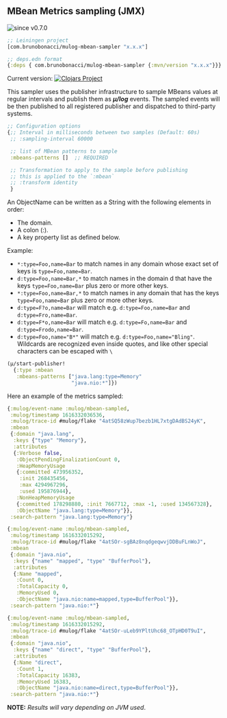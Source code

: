 ## MBean Metrics sampling (JMX)
![since v0.7.0](https://img.shields.io/badge/since-v0.7.0-brightgreen)

``` clojure
;; Leiningen project
[com.brunobonacci/mulog-mbean-sampler "x.x.x"]

;; deps.edn format
{:deps { com.brunobonacci/mulog-mbean-sampler {:mvn/version "x.x.x"}}}
```
Current version: [![Clojars Project](https://img.shields.io/clojars/v/com.brunobonacci/mulog-mbean-sampler.svg)](https://clojars.org/com.brunobonacci/mulog-mbean-sampler)

This sampler uses the publisher infrastructure to sample MBeans values
at regular intervals and publish them as ***μ/log*** events.
The sampled events will be then published to all registered publisher
and dispatched to third-party systems.


``` clojure
;; Configuration options
{;; Interval in milliseconds between two samples (Default: 60s)
 ;; :sampling-interval 60000

 ;; list of MBean patterns to sample
 :mbeans-patterns []  ;; REQUIRED

 ;; Transformation to apply to the sample before publishing
 ;; this is applied to the `:mbean`
 ;; :transform identity
 }
```

An ObjectName can be written as a String with the following elements in order:

  - The domain.
  - A colon (:).
  - A key property list as defined below.

Example:

  - `*:type=Foo,name=Bar` to match names in any domain whose exact
     set of keys is `type=Foo,name=Bar`.
  - `d:type=Foo,name=Bar,*` to match names in the domain d that
     have the keys `type=Foo,name=Bar` plus zero or more other keys.
  - `*:type=Foo,name=Bar,*` to match names in any domain that has
     the keys `type=Foo,name=Bar` plus zero or more other keys.
  - `d:type=F?o,name=Bar` will match e.g. `d:type=Foo,name=Bar` and
    `d:type=Fro,name=Bar`.
  - `d:type=F*o,name=Bar` will match e.g. `d:type=Fo,name=Bar` and
    `d:type=Frodo,name=Bar`.
  - `d:type=Foo,name="B*"` will match e.g. `d:type=Foo,name="Bling"`.
     Wildcards are recognized even inside quotes, and like other
     special characters can be escaped with `\`



``` clojure
(μ/start-publisher!
  {:type :mbean
   :mbeans-patterns ["java.lang:type=Memory"
                     "java.nio:*"]})
```

Here an example of the metrics sampled:

``` clojure
{:mulog/event-name :mulog/mbean-sampled,
 :mulog/timestamp 1616332036536,
 :mulog/trace-id #mulog/flake "4atSQ58zWup7bezb1HL7xtgDAdBS24yK",
 :mbean
 {:domain "java.lang",
  :keys {"type" "Memory"},
  :attributes
  {:Verbose false,
   :ObjectPendingFinalizationCount 0,
   :HeapMemoryUsage
   {:committed 473956352,
    :init 268435456,
    :max 4294967296,
    :used 195876944},
   :NonHeapMemoryUsage
   {:committed 178298880, :init 7667712, :max -1, :used 134567328},
   :ObjectName "java.lang:type=Memory"}},
 :search-pattern "java.lang:type=Memory"}

{:mulog/event-name :mulog/mbean-sampled,
 :mulog/timestamp 1616332015292,
 :mulog/trace-id #mulog/flake "4atSOr-sgBAz8nqdgeqwvjDDBuFLnWoJ",
 :mbean
 {:domain "java.nio",
  :keys {"name" "mapped", "type" "BufferPool"},
  :attributes
  {:Name "mapped",
   :Count 0,
   :TotalCapacity 0,
   :MemoryUsed 0,
   :ObjectName "java.nio:name=mapped,type=BufferPool"}},
 :search-pattern "java.nio:*"}

{:mulog/event-name :mulog/mbean-sampled,
 :mulog/timestamp 1616332015292,
 :mulog/trace-id #mulog/flake "4atSOr-uLeb9YPltUhc68_OTpHD0T9uI",
 :mbean
 {:domain "java.nio",
  :keys {"name" "direct", "type" "BufferPool"},
  :attributes
  {:Name "direct",
   :Count 1,
   :TotalCapacity 16383,
   :MemoryUsed 16383,
   :ObjectName "java.nio:name=direct,type=BufferPool"}},
 :search-pattern "java.nio:*"}
```

**NOTE:** *Results will vary depending on JVM used*.
